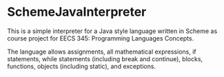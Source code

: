 # SchemeJavaInterpreter

This is a simple interpreter for a Java style language written in Scheme as course project for EECS 345: Programming Languages Concepts.

The language allows assignments, all mathematical expressions, if statements,
while statements (including break and continue), blocks, functions, objects (including static), 
and exceptions.
